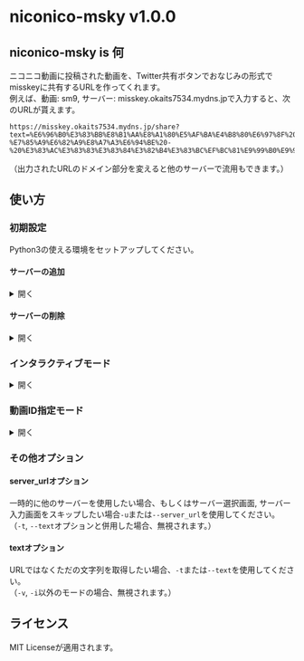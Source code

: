 # niconico-msky v1.0.0

## niconico-msky is 何
ニコニコ動画に投稿された動画を、Twitter共有ボタンでおなじみの形式でmisskeyに共有するURLを作ってくれます。  
例えば、動画: sm9, サーバー: misskey.okaits7534.mydns.jpで入力すると、次のURLが貰えます。

```
https://misskey.okaits7534.mydns.jp/share?text=%E6%96%B0%E3%83%BB%E8%B1%AA%E8%A1%80%E5%AF%BA%E4%B8%80%E6%97%8F%20-%E7%85%A9%E6%82%A9%E8%A7%A3%E6%94%BE%20-%20%E3%83%AC%E3%83%83%E3%83%84%E3%82%B4%E3%83%BC%EF%BC%81%E9%99%B0%E9%99%BD%E5%B8%AB%0Ahttps%3A//www.nicovideo.jp/watch/sm9%3Fref%3Dmisskey%0A%0A%23sm9%0A%23%E3%83%8B%E3%82%B3%E3%83%8B%E3%82%B3%E5%8B%95%E7%94%BB
```
（出力されたURLのドメイン部分を変えると他のサーバーで流用もできます。）
## 使い方
### 初期設定
Python3の使える環境をセットアップしてください。
#### サーバーの追加
<details><summary>開く</summary>

1. 次のコマンドを実行
   ```bash
   python3 main.py -cu 自分のサーバーのURL
   ```
</details>

#### サーバーの削除
<details><summary>開く</summary>

1. 次のコマンドを実行する
   ```bash
   python3 main.py -du 削除するサーバーのURL
   ```
   または
   ```bash
   python3 main.py -d
   ```
   を実行して、対象のサーバーの番号を入力
</details>

### インタラクティブモード
<details><summary>開く</summary>

1. `python3 main.py -i`  
   (一時的に他のサーバーを指定したい場合、`python3 main.py -iu サーバーのURL`を実行してください。)
2. 複数サーバーが登録されていて、サーバーの指定がない場合:
   1. `Multiple servers found in your config file:`の後に登録されたサーバーの一覧が出てくるので、自分のサーバーの番号を確認
   2. `Which server do you want to use? > `にその番号を入力する
3. `videoid> `と聞かれたら、共有したい動画のIDを入れます
4. こんな感じに確認メッセージが出てくるので、Yを押します （例としてsm9を挙げます）
   ```
   videoid> sm9
   Video informations:
   	Title		: 新・豪血寺一族 -煩悩解放 - レッツゴー！陰陽師
   	URL		: https://www.nicovideo.jp/watch/sm9
   	Contributer	: 中の (4)
   Is it OK? (Y/n)> y
   ```
5. 結果の共有URLが出力されます
6. `Do you want to open it with your default browser? (Y/n)> `にYで答えると、自動的にブラウザでURLを開いてくれます
7. 他に共有したい動画があれば4に戻り、なければ`videoid> `に`exit`と答えることで終了します。
</details>

### 動画ID指定モード
<details><summary>開く</summary>
動画ID指定モードでは、出力がなるべく簡潔になります。

#### 登録されたサーバーが一つ、または登録された全てのサーバーを使う場合
1. `python3 main.py -v 動画ID`
2. 結果の共有URLが出力されます

#### 登録されたサーバーが２つ以上、または一時的に他のサーバーのURLを使う場合
1. `python3 main.py -v 動画ID -u サーバーのURL`
2. 結果の共有URLが出力されます
</details>

### その他オプション
#### server_urlオプション
一時的に他のサーバーを使用したい場合、もしくはサーバー選択画面, サーバー入力画面をスキップしたい場合`-u`または`--server_url`を使用してください。  
（`-t`, `--text`オプションと併用した場合、無視されます。）
#### textオプション
URLではなくただの文字列を取得したい場合、`-t`または`--text`を使用してください。  
（`-v`, `-i`以外のモードの場合、無視されます。）

## ライセンス
MIT Licenseが適用されます。